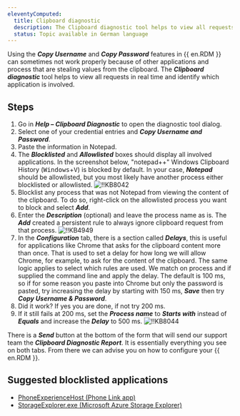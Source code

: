 ```yaml
---
eleventyComputed:
  title: Clipboard diagnostic
  description: The Clipboard diagnostic tool helps to view all requests in real time and identify which application is involved.
  status: Topic available in German language
---
```

Using the ***Copy Username*** and ***Copy Password*** features in {{ en.RDM }} can sometimes not work properly because of other applications and process that are stealing values from the clipboard. The ***Clipboard diagnostic*** tool helps to view all requests in real time and identify which application is involved.

## Steps
1. Go in ***Help – Clipboard Diagnostic*** to open the diagnostic tool dialog.
1. Select one of your credential entries and ***Copy Username and Password***.
1. Paste the information in Notepad.
1. The ***Blocklisted*** and ***Allowlisted*** boxes should display all involved applications.
   In the screenshot below, "notepad++" Windows Clipboard History (<kbd>Windows</kbd>+<kbd>V</kbd>) is blocked by default. In your case, ***Notepad*** should be allowlisted, but you most likely have another process either blocklisted or allowlisted.
   ![!!KB8042](https://cdnweb.devolutions.net/docs/docs_en_kb_KB8042.png)
1. Blocklist any process that was not Notepad from viewing the content of the clipboard. To do so, right-click on the allowlisted process you want to block and select ***Add***.
1. Enter the ***Description*** (optional) and leave the process name as is.
   The ***Add*** created a persistent rule to always ignore clipboard request from that process.
   ![!!KB4949](https://cdnweb.devolutions.net/docs/docs_en_kb_KB4949.png)
1. In the ***Configuration*** tab, there is a section called ***Delays***, this is useful for applications like Chrome that asks for the clipboard content more than once. That is used to set a delay for how long we will allow Chrome, for example, to ask for the content of the clipboard. The same logic applies to select which rules are used. We match on process and if supplied the command line and apply the delay. The default is 100 ms, so if for some reason you paste into Chrome but only the password is pasted, try increasing the delay by starting with 150 ms, ***Save*** then try ***Copy Username & Password***.
1. Did it work? If yes you are done, if not try 200 ms.
1. If it still fails at 200 ms, set the ***Process name*** to ***Starts with*** instead of ***Equals*** and increase the ***Delay*** to 500 ms.
![!!KB8044](https://cdnweb.devolutions.net/docs/docs_en_kb_KB8044.png)

There is a ***Send*** button at the bottom of the form that will send our support team the ***Clipboard Diagnostic Report***. It is essentially everything you see on both tabs. From there we can advise you on how to configure your {{ en.RDM }}.

## Suggested blocklisted applications

* [PhoneExperienceHost (Phone Link app)](https://forum.devolutions.net/topics/39461/paste-once-and-teamviewer#186637)
* [StorageExplorer.exe (Microsoft Azure Storage Explorer)](https://github.com/microsoft/AzureStorageExplorer/releases)
